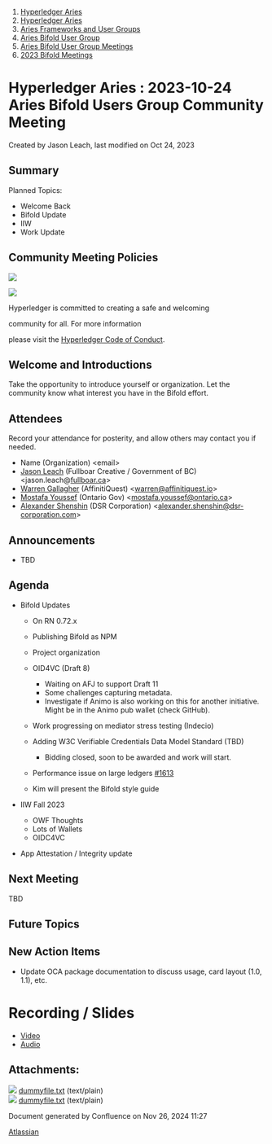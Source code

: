 1. [Hyperledger Aries](index.html)
2. [Hyperledger Aries](Hyperledger-Aries_18481154.html)
3. [Aries Frameworks and User Groups](Aries-Frameworks-and-User-Groups_18481290.html)
4. [Aries Bifold User Group](Aries-Bifold-User-Group_18490719.html)
5. [Aries Bifold User Group Meetings](Aries-Bifold-User-Group-Meetings_18490725.html)
6. [2023 Bifold Meetings](2023-Bifold-Meetings_18517232.html)

# Hyperledger Aries : 2023-10-24 Aries Bifold Users Group Community Meeting

Created by Jason Leach, last modified on Oct 24, 2023

## Summary

Planned Topics:

- Welcome Back
- Bifold Update
- IIW
- Work Update

## Community Meeting Policies

![](https://wiki.hyperledger.org/download/attachments/29034696/Antitrustnotice.png?version=1&modificationDate=1581695654000&api=v2)

![](https://wiki.hyperledger.org/download/attachments/2392771/welcome.png?version=2&modificationDate=1572450107000&api=v2)

Hyperledger is committed to creating a safe and welcoming

community for all. For more information

please visit the [Hyperledger Code of Conduct](https://lf-hyperledger.atlassian.net/wiki/display/HYP/Hyperledger+Code+of+Conduct).

## Welcome and Introductions

Take the opportunity to introduce yourself or organization. Let the community know what interest you have in the Bifold effort.

## Attendees

Record your attendance for posterity, and allow others may contact you if needed.

- Name (Organization) &lt;email&gt;
- [Jason Leach](https://lf-hyperledger.atlassian.net/wiki/people/557058:f6688130-fee2-4c0a-a611-b8623f0d7f57?ref=confluence) (Fullboar Creative / Government of BC) &lt;jason.leach@[fullboar.ca](http://fullboar.ca)&gt;
- [Warren Gallagher](https://lf-hyperledger.atlassian.net/wiki/people/557058:98b910cc-1131-4987-bc79-b6c4681c64ab?ref=confluence) (AffinitiQuest) &lt;warren@affinitiquest.io&gt;
- [Mostafa Youssef](https://lf-hyperledger.atlassian.net/wiki/people/5c6dd5f88a38a065324b668a?ref=confluence) (Ontario Gov) &lt;mostafa.youssef@ontario.ca&gt;
- [Alexander Shenshin](https://lf-hyperledger.atlassian.net/wiki/people/63cf3328c565900ff404dda2?ref=confluence) (DSR Corporation) &lt;alexander.shenshin@dsr-corporation.com&gt;

## Announcements

- TBD

## Agenda

- Bifold Updates
  
  - On RN 0.72.x
  - Publishing Bifold as NPM
  - Project organization
  - OID4VC (Draft 8)
    
    - Waiting on AFJ to support Draft 11
    - Some challenges capturing metadata.
    - Investigate if Animo is also working on this for another initiative. Might be in the Animo pub wallet (check GitHub).
  - Work progressing on mediator stress testing (Indecio)
  - Adding W3C Verifiable Credentials Data Model Standard (TBD)
    
    - Bidding closed, soon to be awarded and work will start.
  - Performance issue on large ledgers [#1613](https://github.com/hyperledger/aries-framework-javascript/issues/1613)
  - Kim will present the Bifold style guide
- IIW Fall 2023
  
  - OWF Thoughts
  - Lots of Wallets
  - OIDC4VC
- App Attestation / Integrity update

## Next Meeting

TBD

## Future Topics

## New Action Items

- Update OCA package documentation to discuss usage, card layout (1.0, 1.1), etc.

# Recording / Slides

- [Video](#)
- [Audio](#)

## Attachments:

![](images/icons/bullet_blue.gif) [dummyfile.txt](attachments/18508427/18518833.txt) (text/plain)  
![](images/icons/bullet_blue.gif) [dummyfile.txt](attachments/18508427/18518834.txt) (text/plain)

Document generated by Confluence on Nov 26, 2024 11:27

[Atlassian](http://www.atlassian.com/)
